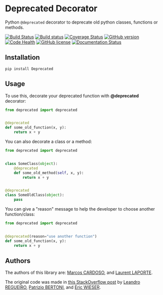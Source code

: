 # Deprecated Decorator

Python ``@deprecated`` decorator to deprecate old python classes, functions or methods.

[![Build Status](https://travis-ci.org/tantale/deprecated.svg?branch=master)](https://travis-ci.org/tantale/deprecated)
[![Build status](https://ci.appveyor.com/api/projects/status/ctgktcdg2pf8lsxe?svg=true)](https://ci.appveyor.com/project/tantale/deprecated)
[![Coverage Status](https://coveralls.io/repos/github/tantale/deprecated/badge.svg?branch=master)](https://coveralls.io/github/tantale/deprecated?branch=master)
[![GitHub version](https://badge.fury.io/gh/tantale%2Fdeprecated.svg)](https://badge.fury.io/gh/tantale%2Fdeprecated)
[![Code Health](https://landscape.io/github/tantale/deprecated/master/landscape.svg?style=flat)](https://landscape.io/github/tantale/deprecated/master)
[![GitHub license](https://img.shields.io/badge/license-MIT-blue.svg)](https://raw.githubusercontent.com/tantale/deprecated/master/LICENSE)
[![Documentation Status](https://readthedocs.org/projects/deprecated/badge/?version=latest)](http://deprecated.readthedocs.io/en/latest/?badge=latest)

## Installation

```shell
pip install Deprecated
```

## Usage

To use this, decorate your deprecated function with **@deprecated** decorator:

```python
from deprecated import deprecated


@deprecated
def some_old_function(x, y):
    return x + y
```

You can also decorate a class or a method:

```python
from deprecated import deprecated


class SomeClass(object):
    @deprecated
    def some_old_method(self, x, y):
        return x + y


@deprecated
class SomeOldClass(object):
    pass
```

You can give a "reason" message to help the developer to choose another function/class:

```python
from deprecated import deprecated


@deprecated(reason="use another function")
def some_old_function(x, y):
    return x + y
```

## Authors

The authors of this library are:
[Marcos CARDOSO](https://github.com/tantale), and
[Laurent LAPORTE](https://github.com/tantale).

The original code was made in [this StackOverflow post](https://stackoverflow.com/questions/2536307/decorators-in-the-python-standard-lib-deprecated-specifically) by
[Leandro REGUEIRO](https://stackoverflow.com/users/1336250/leandro-regueiro),
[Patrizio BERTONI](https://stackoverflow.com/users/1315480/patrizio-bertoni), and
[Eric WIESER](https://stackoverflow.com/users/102441/eric).
